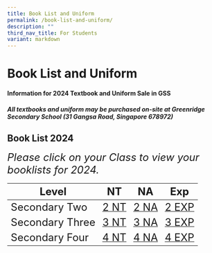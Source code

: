 ```yaml
---
title: Book List and Uniform
permalink: /book-list-and-uniform/
description: ""
third_nav_title: For Students
variant: markdown
---
```

# **Book List and Uniform**

#### Information for 2024 Textbook and Uniform Sale in GSS


##### All textbooks and uniform may be purchased on-site at Greenridge Secondary School (31 Gangsa Road, Singapore 678972)


## Book List 2024


<font size="5"> *Please click on your Class to view your booklists for 2024.*</font>

|<font size="5"> Level |<font size="5">  NT | <font size="5"> NA|<font size="5">  Exp</font> |
| -------- | -------- | -------- |-------- |
|<font size="5">  Secondary Two    | [<font size="5"> 2 NT](/files/Book%20Lists%202024/2024%20sec%202nt%20booklist.pdf) | [<font size="5"> 2 NA](/files/Book%20Lists%202024/2024%20sec%202na%20booklist.pdf) |[<font size="5"> 2 EXP](/files/Book%20Lists%202024/2024%20sec%202e%20booklist.pdf)    |
| <font size="5"> Secondary Three   | [<font size="5"> 3 NT](/files/Book%20Lists%202024/2024%20sec%203nt%20booklist.pdf) | [<font size="5"> 3 NA](/files/Book%20Lists%202024/2024%20sec%203na%20booklist.pdf)   |[<font size="5"> 3 EXP](/files/Book%20Lists%202024/2024%20sec%203e%20booklist.pdf)    |
|<font size="5">  Secondary Four   | [<font size="5"> 4 NT](/files/Book%20Lists%202024/2024%20sec%204nt%20booklist.pdf)     | [<font size="5"> 4 NA](/files/Book%20Lists%202024/2024%20sec%204na%20booklist.pdf)    |[<font size="5"> 4 EXP](/files/Book%20Lists%202024/2024%20sec%204e%20booklist.pdf)  |</font> |</font>
	
	

</font></font></font></font></font></font></font></font></font></font></font></font></font>

